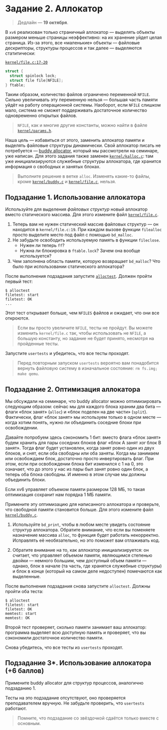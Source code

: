 # Задание 2. Аллокатор

> Дедлайн — **19 октября**.

В `xv6` реализован только страничный аллокатор — выделять объекты размером меньше страницы неэффективно: на их хранение уйдет целая страница. Из-за этого, все «маленькие» объекты — файловые дескрипторы, структуры процессов и так далее — выделяются статитически:

[`kernel/file.c:17-20`](kernel/file.c#L17)
```c
struct {
  struct spinlock lock;
  struct file file[NFILE];
} ftable;
```

Таким образом, количество файлов ограничено переменной `NFILE`.
Сильно увеличивать эту переменную нельзя — большая часть памяти уйдёт на работу операционной системы. Наоборот, если `NFILE` слишком мало, система не сможет поддерживать достаточное количество одновременно открытых файлов.

> `NFILE`, как и многие другие константы, можно найти в файле [`kernel/params.h`](kernel/params.h).

Наша цель — избавиться от этого, заменить аллокатор памяти и выделять файловые структуры динамически. Свой аллокатор писать не потребуется — [buddy allocator](https://en.wikipedia.org/wiki/Buddy_memory_allocation), который мы рассмотрели на семинаре, уже написан. Для этого задания также заменен [`kernel/kalloc.c`](kernel/kalloc.c): там уже инициализируются служебные структуры аллокатора, где хранится информация о свободных и занятых блоках.

> Выполните решение в ветке `alloc`. Изменять какие-то файлы, кроме [`kernel/buddy.c`](kernel/buddy.c) и [`kernel/file.c`](kernel/file.c), нельзя.

## Подзадание 1. Использование аллокатора

Используйте для выделения _файловых структур_ новый аллокатор вместо статического массива. Для этого измените файл [`kernel/file.c`](kernel/file.c).

1. Теперь вам не нужен статический массив файловых структур — он находится в `kernel/file.c:19`. При каждом вызове функции `filealloc` просто выделите место под файл с помощью `bd_malloc`.
2. Не забудьте освободить используемую память в функции `fileclose`.
   * Нужен ли теперь `ff`?
   * Нужна ли блокировка в `ftable.lock`? Зачем она вообще используется?
3. Чем заполнена область памяти, которую возвращает `bd_malloc`? Что было при использовании статического аллокатора?

После выполнения подзадания запустите [`alloctest`](user/alloctest.c). Должен пройти первый тест:

```
$ alloctest
filetest: start
filetest: OK
...
```

Этот тест открывает больше, чем `NFILES` файлов и ожидает, что они все откроются.

> Если вы просто увеличите `NFILE`, тесты не пройдут. Вы можете изменить `kernel/file.c` так, чтобы использовать не `NFILE`, а большую константу, но задание не будет принято, несмотря на пройденные тесты.

Запустите `usertests` и убедитесь, что все тесты проходят.

> Перед повторным запуском `usertests` вероятно вам понадобится вернуть файловую систему в изначальное состояние: `rm fs.img; make qemu`.

## Подзадание 2. Оптимизация аллокатора

Мы обсуждали на семинаре, что buddy allocator можно оптимизировать следующим образом: сейчас мы для каждого блока храним два бита — флаги «блок занят» (`alloc`) и «блок поделен на две части» (`split`). Фактически, флаг «блок занят» мы используем только в одном месте — когда хотим понять, нужно ли объединить соседние блоки при освобождении.

Давайте попробуем здесь сэкономить 1 бит: вместо флага «блок занят» будем хранить для пары соседних блоков флаг «блок A занят _xor_ блок B занят». Тогда флаг будет установлен, когда занят ровно один из двух блоков, и снят, если оба свободны или оба заняты. Когда мы занимаем или освобождаем блок, достаточно просто инвертировать флаг. При этом, если при освобождении блока бит изменился с 1 на 0, это означает, что до этого у нас из пары был занят ровно один блок, а теперь оба блока свободны. И именно в этом случае мы должны объединить блоки.

Если xv6 управляет объемом памяти размером 128 МБ, то такая оптимизация сохранит нам порядка 1 МБ памяти.

Примените эту оптимизацию для написанного аллокатора и проверьте, что свободной памяти становится больше. Для этого измените файл [`kernel/buddy.c`](kernel/buddy.c).

1. Используйте `bd_print`, чтобы в любом месте увидеть состояние структур аллокатора. Обратите внимание, что если вы поменяете назначение массива `alloc`, то функция будет работать некорректно. Исправлять её необязательно, но это поможет вам отлаживать код.

2. Обратите внимание на то, как аллокатор инициализируется: он считает, что управляет объемом памяти, являющимся степенью двойки — немного большим, чем доступный объем памяти — однако, блок в начале (та часть, где хранятся служебные структуры) и блок в конце (который на самом деле недоступен) помечаются как выделенные.

После выполнения подзадания снова запустите `alloctest`. Должны пройти оба теста:

```
$ alloctest
filetest: start
filetest: OK
memtest: start
memtest: OK
```

Второй тест проверяет, сколько памяти занимает ваш аллокатор: программа выделяет всю доступную память и проверяет, что вы сэкономили достаточное количество памяти.

Снова убедитесь, что все тесты из `usertests` проходят.

## Подзадание 3*. Использование аллокатора (+6 баллов)

Примените buddy allocator для структур процессов, аналогично подзаданию 1.

Тесты на это подзадание отсутствуют, оно проверяется преподавателем вручную. Не забудьте проверить, что `usertests` работают.

> Помните, что подзадание со звёздочкой сдаётся только вместе с основным.
